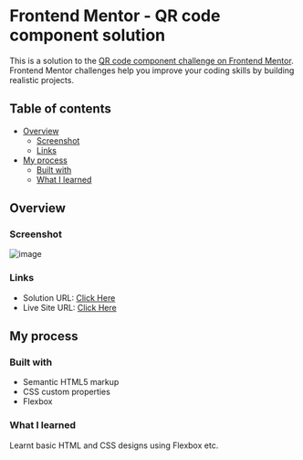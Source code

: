 # Frontend Mentor - QR code component solution

This is a solution to the [QR code component challenge on Frontend Mentor](https://www.frontendmentor.io/challenges/qr-code-component-iux_sIO_H). Frontend Mentor challenges help you improve your coding skills by building realistic projects. 

## Table of contents

- [Overview](#overview)
  - [Screenshot](#screenshot)
  - [Links](#links)
- [My process](#my-process)
  - [Built with](#built-with)
  - [What I learned](#what-i-learned)




## Overview

### Screenshot

![image](https://github.com/gaurangsaini01/QR-Code-Project-Frontend-Mentor/assets/122719572/65c62648-50c4-4224-94d6-d230067f9104)




### Links

- Solution URL: [Click Here](https://github.com/gaurangsaini01/QR-Code-Project-Frontend-Mentor)
- Live Site URL: [Click Here](https://gaurangsaini01.github.io/QR-Code-Project-Frontend-Mentor/)

## My process

### Built with

- Semantic HTML5 markup
- CSS custom properties
- Flexbox
  
### What I learned

Learnt basic HTML and CSS designs using Flexbox etc.


